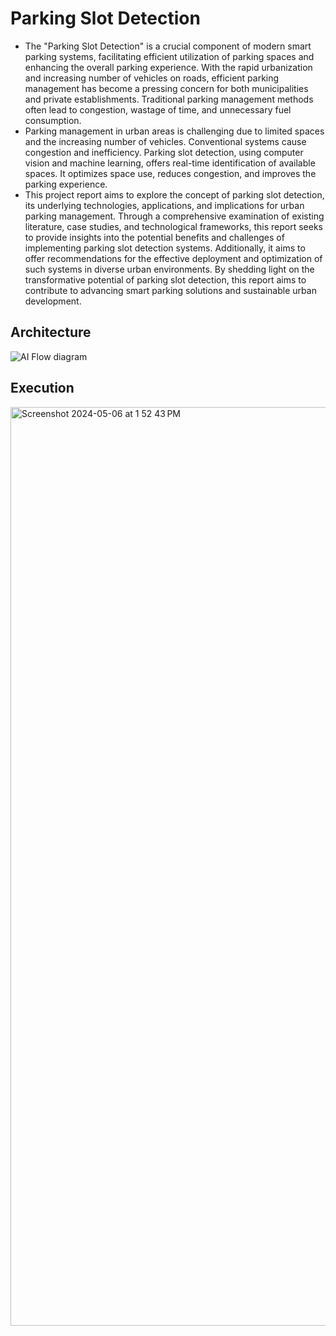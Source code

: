 
# Parking Slot Detection

* The "Parking Slot Detection" is a crucial component of modern smart parking systems, facilitating efficient utilization of parking spaces and enhancing the overall parking experience. With the rapid urbanization and increasing number of vehicles on roads, efficient parking management has become a pressing concern for both municipalities and private establishments. Traditional parking management methods often lead to congestion, wastage of time, and unnecessary fuel consumption.
* Parking management in urban areas is challenging due to limited spaces and the increasing number of vehicles. Conventional systems cause congestion and inefficiency. Parking slot detection, using computer vision and machine learning, offers real-time identification of available spaces. It optimizes space use, reduces congestion, and improves the parking experience.
* This project report aims to explore the concept of parking slot detection, its underlying technologies, applications, and implications for urban parking management. Through a comprehensive examination of existing literature, case studies, and technological frameworks, this report seeks to provide insights into the potential benefits and challenges of implementing parking slot detection systems. Additionally, it aims to offer recommendations for the effective deployment and optimization of such systems in diverse urban environments. By shedding light on the transformative potential of parking slot detection, this report aims to contribute to advancing smart parking solutions and sustainable urban development.


## Architecture

![AI Flow diagram](https://github.com/techyalok/AI_Project/assets/73772700/802dc036-f49e-40ea-934e-7ca284dcb096)

## Execution

<img width="1470" alt="Screenshot 2024-05-06 at 1 52 43 PM" src="https://github.com/techyalok/AI_Project/assets/73772700/239e4031-bf3c-4d73-8fb4-c7cfc4ef535d">
